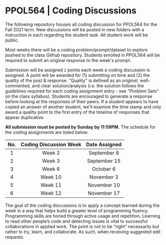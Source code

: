 # PPOL564 | Coding Discussions

The following repository houses all coding discussion for PPOL564 for the Fall 2021 term. New discussions will be posted in new folders with a instruction in each regarding the student task. All student work will be public. 

Most weeks there will be a coding problem/prompt/dataset to explore pushed to the class Github repository. Students enrolled in PPOL564 will be required to submit an original response to the week's prompt. 

Submission will be assigned `2` points each week a coding discussion is assigned. A point will be awarded for (1) submitting on time and (2) the quality of the post & response. "Quality" is defined as an _original_, well-commented, and clear solution/analysis (i.e. the solution follows the guidelines required for each coding assignment entry - see "Problem Sets" on the class syllabus). Students are encouraged to generate a response before looking at the responses of their peers. If a student appears to have copied an answer of another student, we'll examine the time stamp and only award a quality point to the first entry of the timeline of responses that appear duplicative. 

**All submission must be posted by Sunday by 11:59PM.** The schedule for the coding assignments are listed below.

| No.   | Coding Discussion Week | Date Assigned |
|:-----:|:-----------------------:|:---------------:|
   1  |        Week 2         |  September 8 
   2  |        Week 3         |  September 15 
   3  |        Week 6         |  October 6
   4  |        Week 10        |  November 3
   5  |        Week 11        |  November 10
   6  |        Week 12        |  November 17
   
The goal of the coding discussions is to apply a concept learned during the week in a way that helps build a greater level of programming fluency. Programming skills are honed through active usage and repetition. Learning to read other people’s code and detecting issues is vital to successful collaborations in applied work. The point is not to be “right” necessarily but rather to try, learn, and collaborate. As such, when receiving suggested edit requests.



